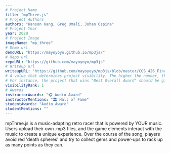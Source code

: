 ```yaml
---
# Project Name
title: "mpThree.js"
# Project Authors
authors: "Hanson Kang, Greg Umali, Johan Ospina"
# Project Year
year: 2020
# Project Image
imageName: "mp_three"
# Demo url
demoURL: "https://mayoyoyo.github.io/mp3js/"
# Repo url
repoURL: "https://github.com/mayoyoyo/mp3js"
# Writeup url
writeupURL: "https://github.com/mayoyoyo/mp3js/blob/master/COS_426_Final_Project_Report_mpthreejs.pdf"
# A value that determines project visibility. The higher the number, the closer it will appear to the top
# For instance, the project that wins "Best Overall Award" should be given the highest visibilityRank
visibilityRank: 1
# Awards
instructorAwards: "🎧 Audio Award"
instructorMentions: "🏛️ Hall of Fame"
studentAwards: "Audio Award"
studentMentions: ""
---
```

mpThree.js is a music-adapting retro racer that is powered by YOUR music. Users upload their own .mp3 files, and the game elements interact with the music to create a unique experience. Over the course of the song, players avoid red 'death spheres' and try to collect gems and power-ups to rack up as many points as they can.
